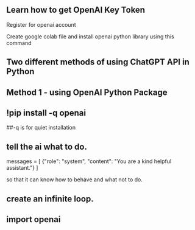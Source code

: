 ## Learn how to get OpenAI Key Token

Register for openai account

Create google colab file and install openai python library using this command
## Two different methods of using ChatGPT API in Python
## Method 1 - using OpenAI Python Package

## !pip install -q openai
##-q is for quiet installation

## tell the ai what to do.

messages = [
    {"role": "system", "content": "You are a kind helpful assistant."}
]

so that it can know how to behave and what not to do.

## create an infinite loop.

## import openai
